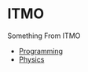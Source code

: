 # ITMO
Something From ITMO <br/>
<ul>
<li><a href="https://github.com/dragoneknp/ITMO/tree/main/Programming%201sem"> Programming</a> <br/></li>
<li><a href="https://github.com/dragoneknp/ITMO/tree/main/Physics%202sem"> Physics</a> <br/></li>
</ul>

